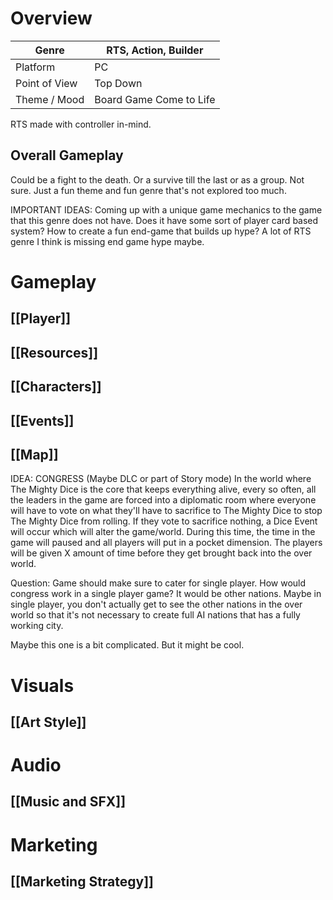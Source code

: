 
# Overview

| Genre         | RTS, Action, Builder    |
| ------------- | ----------------------- |
| Platform      | PC                      |
| Point of View | Top Down                |
| Theme / Mood  | Board Game Come to Life |
RTS made with controller in-mind.

## Overall Gameplay
Could be a fight to the death. Or a survive till the last or as a group. Not sure. Just a fun theme and fun genre that's not explored too much.

IMPORTANT IDEAS: 
Coming up with a unique game mechanics to the game that this genre does not have.
Does it have some sort of player card based system?
How to create a fun end-game that builds up hype? A lot of RTS genre I think is missing end game hype maybe.

# Gameplay
## [[Player]]

## [[Resources]]

## [[Characters]]

## [[Events]]

## [[Map]]

IDEA: 
CONGRESS (Maybe DLC or part of Story mode)
In the world where The Mighty Dice is the core that keeps everything alive, every so often, all the leaders in the game are forced into a diplomatic room where everyone will have to vote on what they'll have to sacrifice to The Mighty Dice to stop The Mighty Dice from rolling.
If they vote to sacrifice nothing, a Dice Event will occur which will alter the game/world.
During this time, the time in the game will paused and all players will put in a pocket dimension. The players will be given X amount of time before they get brought back into the over world.

Question: 
Game should make sure to cater for single player. How would congress work in a single player game? It would be other nations. Maybe in single player, you don't actually get to see the other nations in the over world so that it's not necessary to create full AI nations that has a fully working city.

Maybe this one is a bit complicated. But it might be cool.

# Visuals
## [[Art Style]]


# Audio
## [[Music and SFX]]


# Marketing
## [[Marketing Strategy]]